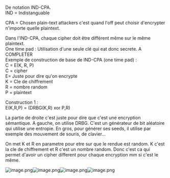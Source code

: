 De notation IND-CPA.  
IND = Indistanguable

CPA = Chosen plain-text attackers c'est quand l'off peut choisir d'encrypter n'importe quelle plaintext.

Dans l'IND-CPA, chaque cipher doit être différent même sur le même plaintext.  
One time pad : Utilisation d'une seule clé qui eat donc secrete. A COMPLETER  
Exemple de construction de base de IND-CPA (one time pad) :  
C = E(K, R, P)  
C = cipher  
E= Juste pour dire qu'on encrypte  
K = Cle de chiffrement  
R = nombre random  
P = plaintext

Construction 1 :  
E(K,R,P) = (DRBG(K,R) xor P,R)

La partie de droite c'est juste pour dire que c'est une encryption sémantique. A gauche, on utilise DRBG. C'est un générateur de bit aléatoire qui utilise une entropie. En gros, pour générer ses seeds, il utilise par exemple des mouvement de souris, de clavier...

On met K et R en parametre pour etre sur que le rendue est random. K c'est la cle de chiffrement et R c'est un nombre random. Donc c'est ca qui permet d'avoir un cipher different pour chaque encryption mm si c'est le même.

![image.png](file:///home/wpkaliuser/.config/joplin-desktop/resources/f847acdda15b7ade1417b8cb6d64ac5b.png)![image.png](file:///home/wpkaliuser/.config/joplin-desktop/resources/359fecd3cf3fb019bbbc6ddd06d43be6.png)![image.png](file:///home/wpkaliuser/.config/joplin-desktop/resources/398737fb4e043bc629db90edb970b7ed.png)![image.png](file:///home/wpkaliuser/.config/joplin-desktop/resources/48842dbbcec6f013134b1c18017a6a6d.png)